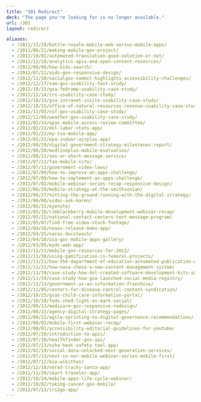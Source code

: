 ```yaml
---
title: "301 Redirect"
deck: "The page you're looking for is no longer available."
url: /301
layout: redirect

aliases:
  - /2011/11/28/battle-royale-mobile-web-versus-mobile-apps/
  - /2011/06/21/making-mobile-gov-project/
  - /2012/10/01/automated-translation-good-solution-or-not/
  - /2012/12/18/analytics-apis-and-open-content-resources/
  - /2012/08/06/how-kids-search/
  - /2012/07/11/aids-gov-responsive-design/
  - /2012/11/30/socialgov-summit-highlights-accessibility-challenges/
  - /2012/12/17/sam-gov-usability-test-study/
  - /2012/10/15/gsa-fedramp-usability-case-study/
  - /2012/12/14/irs-usability-case-study/
  - /2012/10/15/gsa-intranet-insite-usability-case-study/
  - /2012/10/15/office-of-natural-resources-revenue-usability-case-study/
  - /2012/11/05/nsf-gov-usability-case-study/
  - /2012/12/06/weather-gov-usability-case-study/
  - /2012/02/24/epas-mobile-access-review-committee/
  - /2012/02/22/dol-labor-stats-app/
  - /2012/02/22/my-tsa-mobile-app/
  - /2012/02/22/epa-indoor-airplus-app/
  - /2012/08/29/digital-government-strategy-milestones-report/
  - /2012/06/20/medlineplus-mobile-evaluation/
  - /2012/08/21/sms-or-short-message-service/
  - /2012/07/11/faa-mobile-site/
  - /2012/07/11/government-video-laws/
  - /2012/07/09/how-to-improve-an-apps-challenge/
  - /2012/07/09/how-to-implement-an-apps-challenge/
  - /2012/07/02/mobile-webinar-series-recap-responsive-design/
  - /2012/06/29/mobile-strategy-at-the-smithsonian/
  - /2012/06/27/hitting-the-ground-running-with-the-digital-strategy/
  - /2012/06/08/usdas-ask-karen/
  - /2012/05/31/eyenote/
  - /2012/05/16/rimblackberry-mobile-development-webinar-recap/
  - /2012/05/12/national-contact-centers-text-message-program/
  - /2012/05/07/find-free-video-stock-footage/
  - /2012/04/26/noaas-release-mako-app/
  - /2012/04/25/naras-docsteach/
  - /2012/04/10/usa-gov-mobile-apps-gallery/
  - /2012/03/05/myds-web-app/
  - /2012/12/21/mobile-gov-resources-for-2013/
  - /2012/11/30/using-gamification-in-federal-projects/
  - /2012/11/21/how-the-department-of-education-automated-publication-of-press-releases/
  - /2012/11/21/how-nasa-chose-a-new-content-management-system/
  - /2012/11/19/case-study-how-dol-created-software-development-kits-sdks/
  - /2012/11/19/case-study-how-gsa-launched-social-media-registry/
  - /2012/11/13/government-as-an-information-franchise/
  - /2012/11/05/centers-for-disease-control-content-syndication/
  - /2012/10/25/gsas-child-care-information-portal/
  - /2012/10/19/feds-shed-light-on-dark-social/
  - /2012/09/13/medicare-gov-responsive-redesign/
  - /2012/08/22/agency-digital-strategy-pages/
  - /2012/08/12/agile-sprinting-to-digital-governance-recommendations/
  - /2012/08/03/mobile-first-webinar-recap/
  - /2012/08/01/accessibility-editorial-guidelines-for-youtube/
  - /2012/07/26/introduction-to-apis/
  - /2012/07/16/healthfinder-gov-api/
  - /2012/07/13/osha-heat-safety-tool-app/
  - /2012/02/19/social-data-unlocked-next-generation-services/
  - /2012/07/13/next-in-our-mobile-webinar-series-mobile-first/
  - /2012/07/12/bia-wikithon/
  - /2012/12/18/norad-tracks-santa-app/
  - /2012/11/20/smart-traveler-app/
  - /2012/10/24/mobile-apps-life-cycle-webinar/
  - /2012/10/02/taking-cancer-gov-mobile/
  - /2012/07/13/irs2go-app/
---
```

